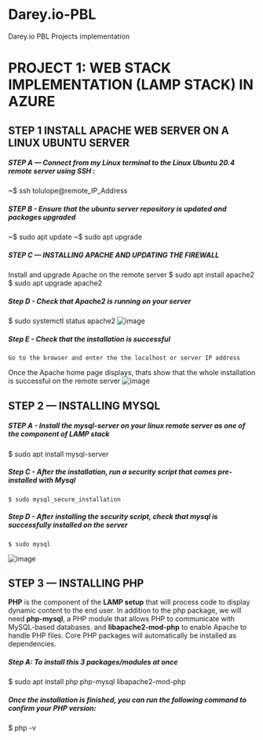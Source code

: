 # Darey.io-PBL
Darey.io PBL Projects implementation


# PROJECT 1: WEB STACK IMPLEMENTATION (LAMP STACK) IN AZURE 

## STEP 1 INSTALL APACHE WEB SERVER ON A LINUX UBUNTU SERVER

   ##### STEP A — Connect from my Linux terminal to the Linux Ubuntu 20.4 remote server using SSH : 
~$ ssh tolulope@remote_IP_Address

##### STEP B - Ensure that the ubuntu server repository is updated and packages upgraded
~$ sudo apt update
~$ sudo apt upgrade

##### STEP C — INSTALLING APACHE AND UPDATING THE FIREWALL
Install and upgrade Apache on the remote server
$ sudo apt install apache2
$ sudo apt upgrade apache2

##### Step D - Check that Apache2 is running on your server
$ sudo systemctl status apache2
![image](https://user-images.githubusercontent.com/56724044/127899991-f6ffa41f-405d-49b3-80ea-657da17d5a8c.png)

##### Step E - Check that the installation is successful
	Go to the browser and enter the the localhost or server IP address
Once the Apache home page displays, thats show that the whole installation is successful on the remote server
![image](https://user-images.githubusercontent.com/56724044/127900667-9f2836af-bd99-4889-ac6a-eddbf5b21046.png)


## STEP 2 — INSTALLING MYSQL

##### STEP A - Install the mysql-server on your linux remote server as one of the component of LAMP stack
$ sudo apt install mysql-server

##### Step C - After the installation, run a security script that comes pre-installed with Mysql
	$ sudo mysql_secure_installation
##### Step D - After installing the security script, check that mysql is successfully installed on the server
	$ sudo mysql
![image](https://user-images.githubusercontent.com/56724044/127902121-de3b75de-fe54-4c8a-b71c-60755b3b9467.png)

## STEP 3 — INSTALLING PHP
**PHP** is the component of the **LAMP setup** that will process code to display dynamic content to the end user. In addition to the php package, we will need **php-mysql**, a PHP module that allows PHP to communicate with MySQL-based databases. and **libapache2-mod-php** to enable Apache to handle PHP files. Core PHP packages will automatically be installed as dependencies.

##### Step A: To install this 3 packages/modules at once
$ sudo apt install php php-mysql libapache2-mod-php

##### Once the installation is finished, you can run the following command to confirm your PHP version:
$ php -v





